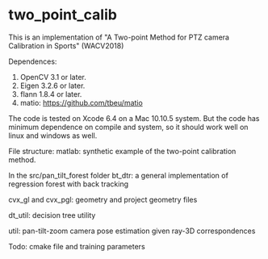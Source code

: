 # two_point_calib
This is an implementation of "A Two-point Method for PTZ camera Calibration in Sports" (WACV2018)


Dependences:
1. OpenCV 3.1 or later. 
2. Eigen 3.2.6 or later.
3. flann 1.8.4 or later.
4. matio: https://github.com/tbeu/matio

The code is tested on Xcode 6.4 on a Mac 10.10.5 system. But the code has minimum dependence on compile and system, so it should work well on linux and windows as well.

File structure:
matlab: synthetic example of the two-point calibration method.

In the src/pan_tilt_forest folder
bt_dtr: a general implementation of regression forest with back tracking
 
cvx_gl and cvx_pgl: geometry and project geometry files

dt_util: decision tree utility

util: pan-tilt-zoom camera pose estimation given ray-3D correspondences


Todo: cmake file and training parameters
